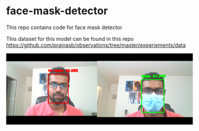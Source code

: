 # face-mask-detector

This repo contains code for face mask detector

This dataset for this model can be found in this repo https://github.com/prajnasb/observations/tree/master/experiements/data

![poster](/maskdetectorposter.png)


